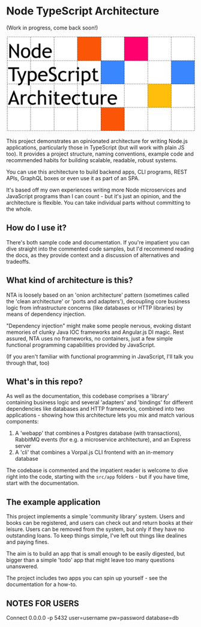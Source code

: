 # Node TypeScript Architecture

(Work in progress, come back soon!)

![Logo](docs/logo.png)

This project demonstrates an opinionated architecture for writing Node.js applications, particularly those in TypeScript (but
will work with plain JS too). It provides a project structure, naming conventions, example code and recommended habits for
building scalable, readable, robust systems.

You can use this architecture to build backend apps, CLI programs, REST APIs, GraphQL boxes or even use it as part of an SPA.

It's based off my own experiences writing more Node microservices and JavaScript programs than I can count - but it's just an
opinion, and the architecture is flexible. You can take individual parts without committing to the whole.

## How do I use it?

There's both sample code and documentation. If you're impatient you can dive straight into the commented code samples, but I'd
recommend reading the docs, as they provide context and a discussion of alternatives and tradeoffs.

## What kind of architecture is this?

NTA is loosely based on an 'onion architecture' pattern (sometimes called the 'clean architecture' or 'ports and adapters'),
decoupling core business logic from infrastructure concerns (like databases or HTTP libraries) by means of dependency injection.

"Dependency injection" might make some people nervous, evoking distant memories of clunky Java IOC frameworks and Angular.js DI magic.
Rest assured, NTA uses no frameworks, no containers, just a few simple functional programming capabilities provided by JavaScript.

(If you aren't familiar with functional programming in JavaScript, I'll talk you through that, too)

## What's in this repo?

As well as the documentation, this codebase comprises a 'library' containing business logic and several 'adapters' and
'bindings' for different dependencies like databases and HTTP frameworks, combined into two applications - showing how this
architecture lets you mix and match various components:

1. A 'webapp' that combines a Postgres database (with transactions), RabbitMQ events (for e.g. a microservice architecture), and an Express server
2. A 'cli' that combines a Vorpal.js CLI frontend with an in-memory database

The codebase is commented and the impatient reader is welcome to dive right into the code, starting with 
the `src/app` folders - but if you have time, start with the documentation.

## The example application

This project implements a simple 'community library' system. Users and books can be registered, and users can check out
and return books at their leisure. Users can be removed from the system, but only if they have no outstanding loans. To
keep things simple, I've left out things like dealines and paying fines.

The aim is to build an app that is small enough to be easily digested, but bigger than a simple 'todo' app that might leave
too many questions unanswered.

The project includes two apps you can spin up yourself - see the documentation for a how-to.

## NOTES FOR USERS

Connect 0.0.0.0 -p 5432 user=username pw=password database=db
